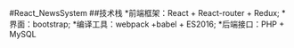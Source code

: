 #React_NewsSystem
##技术栈
	*前端框架：React + React-router + Redux;
	*界面：bootstrap;
	*编译工具：webpack +babel + ES2016;
	*后端接口：PHP + MySQL
